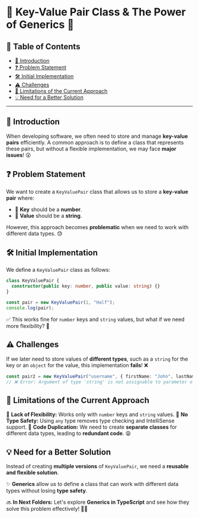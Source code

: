 
# 🔑 Key-Value Pair Class & The Power of Generics 🚀

## 📌 Table of Contents
- [🌟 Introduction](#-introduction)
- [❓ Problem Statement](#-problem-statement)
- [🛠 Initial Implementation](#-initial-implementation)
- [⚠ Challenges](#-challenges)
- [🚧 Limitations of the Current Approach](#-limitations-of-the-current-approach)
- [💡 Need for a Better Solution](#-need-for-a-better-solution)

---

## 🌟 Introduction
When developing software, we often need to store and manage **key-value pairs** efficiently. A common approach is to define a class that represents these pairs, but without a flexible implementation, we may face **major issues**! 😲

## ❓ Problem Statement
We want to create a `KeyValuePair` class that allows us to store a **key-value pair** where:
- 🔑 **Key** should be a **number**.
- 📝 **Value** should be a **string**.

However, this approach becomes **problematic** when we need to work with different data types. 😓

## 🛠 Initial Implementation
We define a `KeyValuePair` class as follows:

```typescript
class KeyValuePair {
  constructor(public key: number, public value: string) {}
}

const pair = new KeyValuePair(1, "Half");
console.log(pair);
```
✅ This works fine for `number` keys and `string` values, but what if we need more flexibility? 🤔

## ⚠ Challenges
If we later need to store values of **different types**, such as a `string` for the key or an `object` for the value, this implementation **fails**! ❌

```typescript
const pair2 = new KeyValuePair("username", { firstName: "John", lastName: "Doe" });
// ❌ Error: Argument of type 'string' is not assignable to parameter of type 'number'
```

## 🚧 Limitations of the Current Approach
🔴 **Lack of Flexibility:** Works only with `number` keys and `string` values.
🔴 **No Type Safety:** Using `any` type removes type checking and IntelliSense support.
🔴 **Code Duplication:** We need to create **separate classes** for different data types, leading to **redundant code**. 😩

## 💡 Need for a Better Solution
Instead of creating **multiple versions** of `KeyValuePair`, we need a **reusable and flexible solution**. 

✨ **Generics** allow us to define a class that can work with different data types without losing **type safety**. 

🔜 **In Next Folders:** Let's explore **Generics in TypeScript** and see how they solve this problem effectively! 🚀🔥

